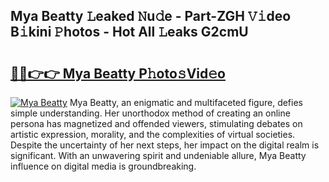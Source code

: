 ## Mya Beatty 𝙻eaked 𝙽u𝚍e - Part-ZGH 𝚅𝚒deo B𝚒kini 𝙿hotos - Hot All 𝙻eaks G2cmU

# <h2><a href="http://ld3z5a.urlbe.top/?page=Mya+Beatty">🔗🔗👉👉 Mya Beatty P𝚑oto𝚜Vid𝚎o</a></h2>

[![Mya Beatty](https://i.imgur.com/eBuTRDB.gif)](http://ld3z5a.urlbe.top/?page=Mya+Beatty)
Mya Beatty, an enigmatic and multifaceted figure, defies simple understanding. Her unorthodox method of creating an online persona has magnetized and offended viewers, stimulating debates on artistic expression, morality, and the complexities of virtual societies. Despite the uncertainty of her next steps, her impact on the digital realm is significant. With an unwavering spirit and undeniable allure, Mya Beatty influence on digital media is groundbreaking.
